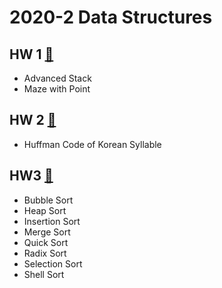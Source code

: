 2020-2 Data Structures
=============

## HW 1 [📁](https://github.com/newave986/2020_Second_Semester/blob/master/Data%20Structures/%EA%B3%BC%EC%A0%9C%201/Test%20Case%20and%20Code%20Explanation.pdf)
- Advanced Stack </br>
- Maze with Point </br>

## HW 2 [📁](https://github.com/newave986/2020_Second_Semester/blob/master/Data%20Structures/%EA%B3%BC%EC%A0%9C%202/Test%20Case%20and%20Code%20Explanation.pdf)
- Huffman Code of Korean Syllable  </br>

## HW3 [📁](https://github.com/newave986/2020_Second_Semester/blob/master/Data%20Structures/%EA%B3%BC%EC%A0%9C%203/Test%20Case%20and%20Code%20Explanation.pdf)
- Bubble Sort </br>
- Heap Sort </br>
- Insertion Sort </br>
- Merge Sort </br>
- Quick Sort </br>
- Radix Sort </br>
- Selection Sort </br>
- Shell Sort </br>